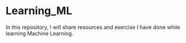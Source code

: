 # Learning_ML
In this repository, I will share resources and exercise I have done while learning Machine Learning.
